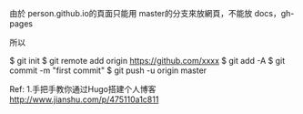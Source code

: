 由於 person.github.io的頁面只能用 master的分支來放網頁，不能放 docs，gh-pages

所以

$ git init
$ git remote add origin https://github.com/xxxx
$ git add -A
$ git commit -m "first commit"
$ git push -u origin master




Ref:
1.手把手教你通过Hugo搭建个人博客 http://www.jianshu.com/p/475110a1c811